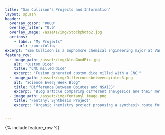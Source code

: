 ```yaml
---
title: "Sam Cullison's Projects and Information"
layout: splash
header:
  overlay_color: "#000"
  overlay_filter: "0.6"
  overlay_image: /assets/img/Stockphoto2.jpg
  actions:
    - label: "My Projects"
      url: "/portfolio/"
excerpt: "Sam Cullison is a Sophomore chemical engineering major at Vanderbilt University. He is passionate about drug mechanism of action and the biotechnology industry."
feature_row:
  - image_path: /assets/img/AleaGoodPic.jpg
    alt: "Custom Dice"
    title: "CNC milled dice"
    excerpt: "Fusion generated custom dice milled with a CNC."
  - image_path: /assets/img/Differencesbetweenopiates3.png
    alt: "Science Every Week Blog"
    title: "Difference Between Opiates and NSAIDS"
    excerpt: "Blog article comparing different analgesics and their methods of action."
  - image_path: /assets/img/fentanyl image.png
    title: "Fentanyl Synthesis Project"
    excerpt: "Organic Chemistry project proposing a synthesis route for fentanyl and comparing it to the industrial process."


---
```


{% include feature_row %}
